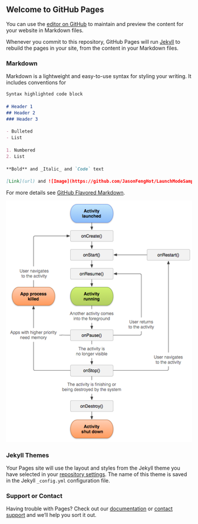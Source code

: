 ## Welcome to GitHub Pages

You can use the [editor on GitHub](https://github.com/JasonFengHot/LaunchModeSample/edit/gh-pages/index.md) to maintain and preview the content for your website in Markdown files.

Whenever you commit to this repository, GitHub Pages will run [Jekyll](https://jekyllrb.com/) to rebuild the pages in your site, from the content in your Markdown files.

### Markdown

Markdown is a lightweight and easy-to-use syntax for styling your writing. It includes conventions for

```markdown
Syntax highlighted code block

# Header 1
## Header 2
### Header 3

- Bulleted
- List

1. Numbered
2. List

**Bold** and _Italic_ and `Code` text

[Link](url) and ![Image](https://github.com/JasonFengHot/LaunchModeSample/blob/gh-pages/images/activity_lifecycle.png?raw=true)
```

For more details see [GitHub Flavored Markdown](https://guides.github.com/features/mastering-markdown/).

![GitHub Logo](/images/activity_lifecycle.png)

### Jekyll Themes

Your Pages site will use the layout and styles from the Jekyll theme you have selected in your [repository settings](https://github.com/JasonFengHot/LaunchModeSample/settings). The name of this theme is saved in the Jekyll `_config.yml` configuration file.

### Support or Contact

Having trouble with Pages? Check out our [documentation](https://help.github.com/categories/github-pages-basics/) or [contact support](https://github.com/contact) and we’ll help you sort it out.
